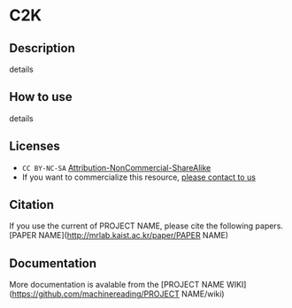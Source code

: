 # C2K

## Description

details

## How to use

details

## Licenses

* `CC BY-NC-SA` [Attribution-NonCommercial-ShareAlike](https://creativecommons.org/licenses/by-nc-sa/2.0/)
* If you want to commercialize this resource, [please contact to us](http://mrlab.kaist.ac.kr/contact)

## Citation

If you use the current of PROJECT NAME, please cite the following papers.
[PAPER NAME](http://mrlab.kaist.ac.kr/paper/PAPER NAME)

## Documentation

More documentation is avalable from the [PROJECT NAME WIKI](https://github.com/machinereading/PROJECT NAME/wiki)
